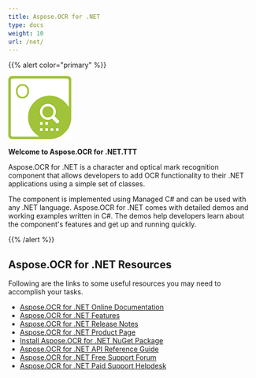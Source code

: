 ```yaml
---
title: Aspose.OCR for .NET
type: docs
weight: 10
url: /net/
---
```


{{% alert color="primary" %}} 

![Aspose.OCR for .NET Product Logo](home_1.png)

**Welcome to Aspose.OCR for .NET.TTT** 

Aspose.OCR for .NET is a character and optical mark recognition component that allows developers to add OCR functionality to their .NET applications using a simple set of classes.

The component is implemented using Managed C# and can be used with any .NET language. Aspose.OCR for .NET comes with detailed demos and working examples written in C#. The demos help developers learn about the component's features and get up and running quickly.

{{% /alert %}} 

## Aspose.OCR for .NET Resources

Following are the links to some useful resources you may need to accomplish your tasks.

- [Aspose.OCR for .NET Online Documentation](/ocr/net/)
- [Aspose.OCR for .NET Features](/ocr/net/product-overview/)
- [Aspose.OCR for .NET Release Notes](/ocr/net/release-notes/)
- [Aspose.OCR for .NET Product Page](https://products.aspose.com/ocr/net)
- [Install Aspose.OCR for .NET NuGet Package](https://www.nuget.org/packages/Aspose.OCR/)
- [Aspose.OCR for .NET API Reference Guide](https://apireference.aspose.com/net/ocr)
- [Aspose.OCR for .NET Free Support Forum](https://forum.aspose.com/c/ocr)
- [Aspose.OCR for .NET Paid Support Helpdesk](https://helpdesk.aspose.com/)

